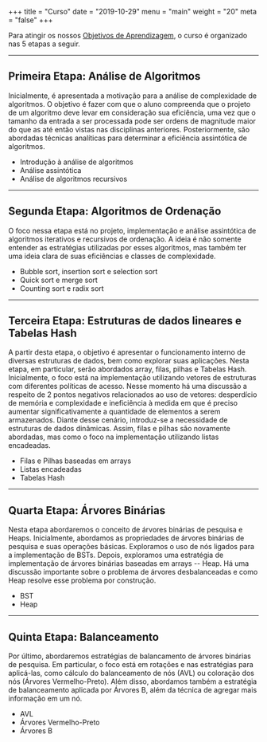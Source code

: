 +++
title = "Curso"
date = "2019-10-29"
menu = "main"
weight = "20"
meta = "false"
+++

Para atingir os nossos <a class="external" href="https://joaoarthurbm.github.io/eda/objetivos/">Objetivos de Aprendizagem</a>, o curso é organizado nas 5 etapas a seguir.

---

## Primeira Etapa: Análise de Algoritmos

Inicialmente, é apresentada a motivação para a análise de complexidade de algoritmos. O objetivo é fazer com que o aluno compreenda que o projeto de um algoritmo deve levar em consideração sua eficiência, uma vez que o tamanho da entrada a ser processada pode ser ordens de magnitude maior do que as até então vistas nas disciplinas anteriores. Posteriormente, são abordadas técnicas analíticas para determinar a eficiência assintótica de algoritmos.

* Introdução à análise de algoritmos
* Análise assintótica
* Análise de algoritmos recursivos

---

## Segunda Etapa: Algoritmos de Ordenação

O foco nessa etapa está no projeto, implementação e análise assintótica de algoritmos iterativos e recursivos de ordenação. A ideia é não somente entender as estratégias utilizadas por esses algoritmos, mas também ter uma ideia clara de suas eficiências e classes de complexidade. 

* Bubble sort, insertion sort e selection sort
* Quick sort e merge sort
* Counting sort e radix sort

---

## Terceira Etapa: Estruturas de dados lineares e Tabelas Hash

A partir desta etapa, o objetivo é apresentar o funcionamento interno de diversas estruturas de dados, bem como explorar suas aplicações. Nesta etapa, em particular, serão abordados array, filas, pilhas e Tabelas Hash. Inicialmente, o foco está na implementação utilizando vetores de estruturas com diferentes políticas de acesso. Nesse momento há uma discussão a respeito de 2 pontos negativos relacionados ao uso de vetores: desperdício de memória e complexidade e ineficiência à medida em que é preciso aumentar significativamente a quantidade de elementos a serem armazenados. Diante desse cenário, introduz-se a necessidade de estruturas de dados dinâmicas. Assim, filas e pilhas são novamente abordadas, mas como o foco na implementação utilizando listas encadeadas.

* Filas e Pilhas baseadas em arrays
* Listas encadeadas
* Tabelas Hash

---

## Quarta Etapa: Árvores Binárias

Nesta etapa abordaremos o conceito de árvores binárias de pesquisa e Heaps. Inicialmente, abordamos as propriedades de árvores binárias de pesquisa e suas operações básicas. Exploramos o uso de nós ligados para a implementação de BSTs. Depois, exploramos uma estratégia de implementação de árvores binárias baseadas em arrays -- Heap. Há uma discussão importante sobre o problema de árvores desbalanceadas e como Heap resolve esse problema por construção.

* BST
* Heap

---

## Quinta Etapa: Balanceamento

Por último, abordaremos estratégias de balancamento de árvores binárias de pesquisa. Em particular, o foco está em rotações e nas estratégias para aplicá-las, como cálculo do balanceamento de nós (AVL) ou coloração dos nós (Árvores Vermelho-Preto). Além disso, abordamos também a estratégia de balanceamento aplicada por Árvores B, além da técnica de agregar mais informação em um nó.

* AVL
* Árvores Vermelho-Preto
* Árvores B